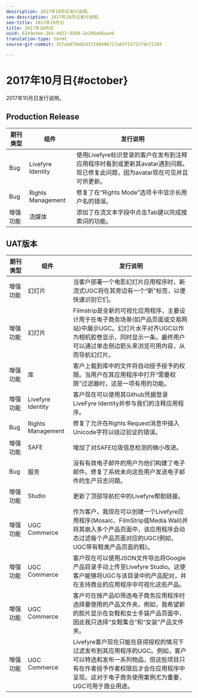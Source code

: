 ```yaml
---
description: 2017年10月日发行说明。
seo-description: 2017年10月日发行说明。
seo-title: 2017年10月日
title: 2017年10月日
uuid: 62e9e4ee-164-4d22-9589-2e208a68aaeb
translation-type: tm+mt
source-git-commit: 35feb87bb82d1f298496717a65f1972cf4e71104

---
```



# 2017年10月日{#october}

2017年10月日发行说明。

## Production Release

| **期刊类型** | **组件** | **发行说明** |
|---|---|---|
| Bug | Livefyre Identity | 使用Livefyre标识登录的客户在发布到注释应用程序时看到或更新其avatar遇到问题。现已修复此问题，因为avatar现在可见并且可供更新。 |
| Bug | Rights Management | 修复了在“Rights Mode”选项卡中显示长用户名的错误。 |
| 增强功能 | 流媒体 | 添加了在流文本字段中点击Tab键以完成搜索词的功能。 |

## UAT版本

| **期刊类型** | **组件** | **发行说明** |
|---|---|---|
| 增强功能 | 幻灯片 | 当客户部署一个电影幻灯片应用程序时，新流式UGC将在其旁边有一个“新”标签，以便快速识别它们。 |
| 增强功能 | 幻灯片 | Filmstrip是全新的可视化应用程序，主要设计用于在电子商务场景(如产品页面或交易网站)中展示UGC。幻灯片水平对齐UGC以作为相机胶卷显示，同时显示一条。最终用户可以通过单击侧边箭头来浏览可用内容，从而导航幻灯片。 |
| 增强功能 | 库 | 客户上载到库中的文件将自动授予授予的权限。当用户在其应用程序中打开“需要权限”过滤器时，这是一项有用的功能。 |
| 增强功能 | Livefyre Identity | 客户现在可以使用其Github凭据登录LiveFyre Identity并参与我们的注释应用程序。 |
| Bug | Rights Management | 修复了允许在Rights Request消息中插入Unicode字符以绕过验证的错误。 |
| 增强功能 | SAFE | 增加了对SAFE垃圾信息检测的微小改进。 |
| Bug | 服务 | 没有有效电子邮件的用户为他们构建了电子邮件。修复了系统未向这些用户发送电子邮件的生产日志问题。 |
| 增强功能 | Studio | 更新了顶部导航栏中的Livefyre帮助链接。 |
| 增强功能 | UGC Commerce | 作为客户，我现在可以创建一个Livefyre应用程序(Mosaic、FilmStrip或Media Wall)并将其嵌入多个产品页面中，该应用程序会动态过滤每个产品页面对应的UGC(例如，UGC带有鞋类产品页面的鞋)。 |
| 增强功能 | UGC Commerce | 客户现在可以使用JSON文件导出将Google产品目录手动上传至Livefyre Studio。这使客户能够将UGC与该目录中的产品配对，并在支持商业的应用程序中可视化这些产品。 |
| 增强功能 | UGC Commerce | 客户可在按产品ID筛选电子商务应用程序时选择要使用的产品文件夹。例如，我希望新的胶片显示在女鞋和女士手袋产品页面中，因此我只选择“女鞋集合”和“女装”产品文件夹。 |
| 增强功能 | UGC Commerce | Livefyre客户现在只能在获得授权的情况下过滤发布到其应用程序的UGC。例如，客户可以特选和发布一系列物品，但这些项目只有在作者授予作者权限后才会在应用程序中呈现。这对于电子商务使用案例尤为重要，UGC可用于商业用途。 |

